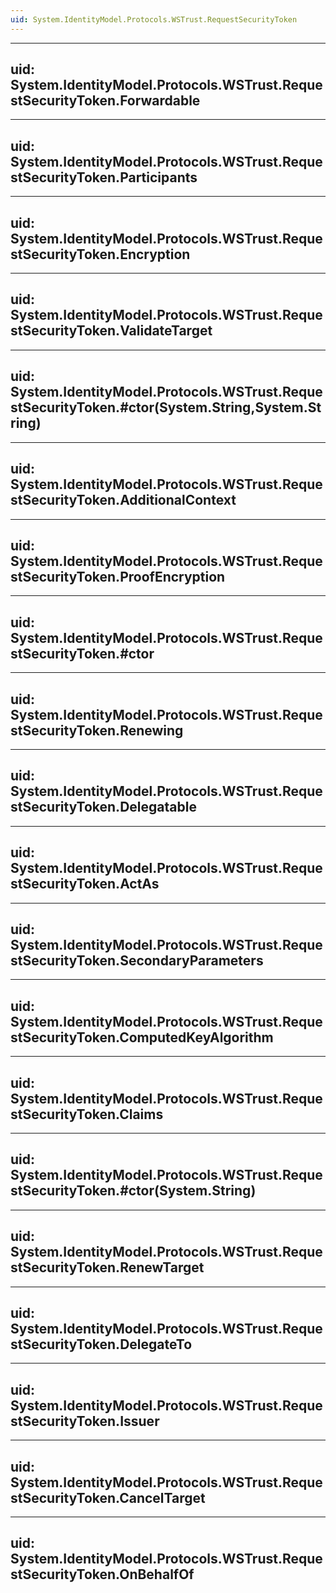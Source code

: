 ```yaml
---
uid: System.IdentityModel.Protocols.WSTrust.RequestSecurityToken
---
```


---
uid: System.IdentityModel.Protocols.WSTrust.RequestSecurityToken.Forwardable
---

---
uid: System.IdentityModel.Protocols.WSTrust.RequestSecurityToken.Participants
---

---
uid: System.IdentityModel.Protocols.WSTrust.RequestSecurityToken.Encryption
---

---
uid: System.IdentityModel.Protocols.WSTrust.RequestSecurityToken.ValidateTarget
---

---
uid: System.IdentityModel.Protocols.WSTrust.RequestSecurityToken.#ctor(System.String,System.String)
---

---
uid: System.IdentityModel.Protocols.WSTrust.RequestSecurityToken.AdditionalContext
---

---
uid: System.IdentityModel.Protocols.WSTrust.RequestSecurityToken.ProofEncryption
---

---
uid: System.IdentityModel.Protocols.WSTrust.RequestSecurityToken.#ctor
---

---
uid: System.IdentityModel.Protocols.WSTrust.RequestSecurityToken.Renewing
---

---
uid: System.IdentityModel.Protocols.WSTrust.RequestSecurityToken.Delegatable
---

---
uid: System.IdentityModel.Protocols.WSTrust.RequestSecurityToken.ActAs
---

---
uid: System.IdentityModel.Protocols.WSTrust.RequestSecurityToken.SecondaryParameters
---

---
uid: System.IdentityModel.Protocols.WSTrust.RequestSecurityToken.ComputedKeyAlgorithm
---

---
uid: System.IdentityModel.Protocols.WSTrust.RequestSecurityToken.Claims
---

---
uid: System.IdentityModel.Protocols.WSTrust.RequestSecurityToken.#ctor(System.String)
---

---
uid: System.IdentityModel.Protocols.WSTrust.RequestSecurityToken.RenewTarget
---

---
uid: System.IdentityModel.Protocols.WSTrust.RequestSecurityToken.DelegateTo
---

---
uid: System.IdentityModel.Protocols.WSTrust.RequestSecurityToken.Issuer
---

---
uid: System.IdentityModel.Protocols.WSTrust.RequestSecurityToken.CancelTarget
---

---
uid: System.IdentityModel.Protocols.WSTrust.RequestSecurityToken.OnBehalfOf
---

